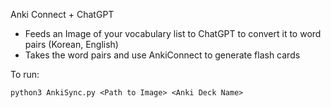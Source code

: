 Anki Connect + ChatGPT

- Feeds an Image of your vocabulary list to ChatGPT to convert it to word pairs (Korean, English) 
- Takes the word pairs and use AnkiConnect to generate flash cards

To run:

```
python3 AnkiSync.py <Path to Image> <Anki Deck Name>
```
